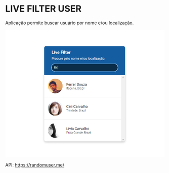 # LIVE FILTER USER

Aplicação permite buscar usuário por nome e/ou localização.

![Demonstração](assets/imgs/demo.png)

API: <https://randomuser.me/>
